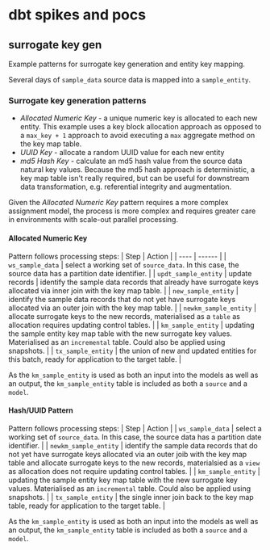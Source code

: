 # dbt spikes and pocs

## surrogate key gen
Example patterns for surrogate key generation and entity key mapping.

Several days of `sample_data` source data is mapped into a `sample_entity`.

### Surrogate key generation patterns
* *Allocated Numeric Key* - a unique numeric key is allocated to each new entity.  This example uses a
key block allocation approach as opposed to a `max_key + 1` approach to avoid executing a `max` aggregate
method on the key map table.
* *UUID Key* - allocate a random UUID value for each new entity
* *md5 Hash Key* - calculate an md5 hash value from the source data natural key values.  Because the md5
hash approach is deterministic, a key map table isn't really required, but can be useful for downstream
data transformation, e.g. referential integrity and augmentation.

Given the *Allocated Numeric Key* pattern requires a more complex assignment model, the process is more
complex and requires greater care in environments with scale-out parallel processing.

#### Allocated Numeric Key
Pattern follows processing steps:
| Step | Action |
| ---- | ------ |
| `ws_sample_data` | select a working set of `source_data`.  In this case, the source data has a partition date identifier. |
| `updt_sample_entity` | update records | identify the sample data records that already have surrogate keys allocated via inner join with the key map table. |
| `new_sample_entity` | identify the sample data records that do not yet have surrogate keys allocated via an outer join with the key map table. |
| `newkm_sample_entity` | allocate surrogate keys to the new records, materialised as a `table` as allocation requires updating control tables. |
| `km_sample_entity` | updating the sample entity key map table with the new surrogate key values.  Materialised as an `incremental` table. Could also be applied using snapshots. |
| `tx_sample_entity` | the union of new and updated entities for this batch, ready for application to the target table. |

As the `km_sample_entity` is used as both an input into the models as well as an output, the `km_sample_entity` table is
included as both a `source` and a `model`.

#### Hash/UUID Pattern
Pattern follows processing steps:
| Step | Action |
| `ws_sample_data` | select a working set of `source_data`.  In this case, the source data has a partition date identifier. |
| `newkm_sample_entity` | identify the sample data records that do not yet have surrogate keys allocated via an outer joib with the key map table and allocate surrogate keys to the new records, materialsied as a `view` as allocation does not require updating control tables. |
| `km_sample_entity` | updating the sample entity key map table with the new surrogate key values.  Materialised as an `incremental` table.  Could also be applied using snapshots. |
| `tx_sample_entity` | the single inner join back to the key map table, ready for application to the target table. |

As the `km_sample_entity` is used as both an input into the models as well as an output, the `km_sample_entity` table is
included as both a `source` and a `model`.